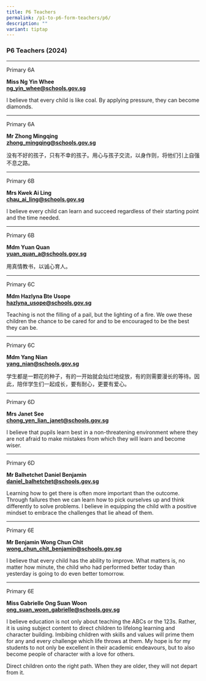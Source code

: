```yaml
---
title: P6 Teachers
permalink: /p1-to-p6-form-teachers/p6/
description: ""
variant: tiptap
---
```

<h3>P6 Teachers (2024)</h3>
<hr>
<p>Primary 6A</p>
<p><strong>Miss Ng Yin Whee</strong> 
<br><strong><a href="mailto:ng_yin_whee@schools.gov.sg" rel="noopener noreferrer nofollow" target="_blank">ng_yin_whee@schools.gov.sg</a></strong>
</p>
<p>I believe that every child is like coal. By applying pressure, they can
become diamonds.</p>
<hr>
<p>Primary 6A</p>
<p><strong>Mr Zhong Mingqing</strong> 
<br><strong><a href="mailto:zhong_mingqing@schools.gov.sg" rel="noopener noreferrer nofollow" target="_blank">zhong_mingqing@schools.gov.sg</a></strong>
</p>
<p>没有不好的孩子，只有不幸的孩子。用心与孩子交流，以身作则，将他们引上自强不息之路。</p>
<hr>
<p>Primary 6B</p>
<p><strong>Mrs Kwek Ai Ling</strong> 
<br><strong><a href="mailto:chau_ai_ling@schools.gov.sg" rel="noopener noreferrer nofollow" target="_blank">chau_ai_ling@schools.gov.sg</a></strong>
</p>
<p>I believe every child can learn and succeed regardless of their starting
point and the time needed.</p>
<hr>
<p>Primary 6B</p>
<p><strong>Mdm Yuan Quan</strong> 
<br><strong><a href="mailto:yuan_quan_a@schools.gov.sg" rel="noopener noreferrer nofollow" target="_blank">yuan_quan_a@schools.gov.sg</a></strong>
</p>
<p>用真情教书，以诚心育人。</p>
<hr>
<p>Primary 6C</p>
<p><strong>Mdm Hazlyna Bte Usope</strong> 
<br><strong><a href="mailto:hazlyna_usope@schools.gov.sg" rel="noopener noreferrer nofollow" target="_blank">hazlyna_usope@schools.gov.sg</a></strong>
</p>
<p>Teaching is not the filling of a pail, but the lighting of a fire. We
owe these children the chance to be cared for and to be encouraged to be
the best they can be.</p>
<hr>
<p>Primary 6C</p>
<p><strong>Mdm Yang Nian</strong> 
<br><strong><a href="mailto:yang_nian@schools.gov.sg" rel="noopener noreferrer nofollow" target="_blank">yang_nian@schools.gov.sg</a></strong>
</p>
<p>学生都是一颗花的种子，有的一开始就会灿烂地绽放，有的则需要漫长的等待。因此，陪伴学生们一起成长，要有耐心，更要有爱心。</p>
<hr>
<p>Primary 6D</p>
<p><strong>Mrs Janet See</strong> 
<br><strong><a href="mailto:chong_yen_lian_janet@schools.gov.sg" rel="noopener noreferrer nofollow" target="_blank">chong_yen_lian_janet@schools.gov.sg</a></strong>
</p>
<p>I believe that pupils learn best in a non-threatening environment where
they are not afraid to make mistakes from which they will learn and become
wiser.</p>
<hr>
<p>Primary 6D</p>
<p><strong>Mr Balhetchet Daniel Benjamin</strong> 
<br><strong><a href="mailto:daniel_balhetchet@schools.gov.sg" rel="noopener noreferrer nofollow" target="_blank">daniel_balhetchet@schools.gov.sg</a></strong>
</p>
<p>Learning how to get there is often more important than the outcome. Through
failures then we can learn how to pick ourselves up and think differently
to solve problems. I believe in equipping the child with a positive mindset
to embrace the challenges that lie ahead of them.</p>
<hr>
<p>Primary 6E</p>
<p><strong>Mr Benjamin Wong Chun Chit</strong> 
<br><strong><a href="mailto:wong_chun_chit_benjamin@schools.gov.sg" rel="noopener noreferrer nofollow" target="_blank">wong_chun_chit_benjamin@schools.gov.sg</a></strong>
</p>
<p>I believe that every child has the ability to improve. What matters is,
no matter how minute, the child who had performed better today than yesterday
is going to do even better tomorrow.</p>
<hr>
<p>Primary 6E</p>
<p><strong>Miss Gabrielle Ong Suan Woon</strong> 
<br><strong><a href="mailto:ong_suan_woon_gabrielle@schools.gov.sg" rel="noopener noreferrer nofollow" target="_blank">ong_suan_woon_gabrielle@schools.gov.sg</a></strong>
</p>
<p>I believe education is not only about teaching the ABCs or the 123s. Rather,
it is using subject content to direct children to lifelong learning and
character building. Imbibing children with skills and values will prime
them for any and every challenge which life throws at them. My hope is
for my students to not only be excellent in their academic endeavours,
but to also become people of character with a love for others.</p>
<p>Direct children onto the right path. When they are older, they will not
depart from it.</p>